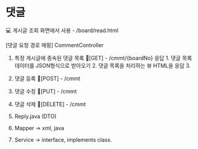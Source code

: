 # 댓글
💻 게시글 조회 화면에서 사용
    - /board/read.html

[댓글 요청 경로 매핑]
CommentController

1. 특정 게시글에 종속된 댓글 목록
    🔗[GET] - /cmmt/{boardNo}
    응답    1. 댓글 목록 데이터를 JSON형식으로 받아오기
            2. 댓글 목록을 처리하는 뷰 HTML을 응답
            3. 
2. 댓글 등록
    🔗[POST] - /cmmt 
3. 댓글 수정
    🔗[PUT] - /cmmt
4. 댓글 삭제
    🔗[DELETE] - /cmmt



1. Reply.java (DTO)
2. Mapper -> xml, java
3. Service -> interface, implements class.